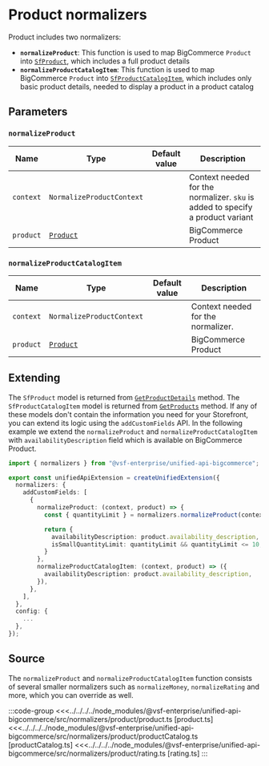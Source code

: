 # Product normalizers

Product includes two normalizers:

- **`normalizeProduct`**: This function is used to map BigCommerce `Product` into [`SfProduct`](/unified-data-layer/unified-data-model#sfproduct), which includes a full product details
- **`normalizeProductCatalogItem`**: This function is used to map BigCommerce `Product` into [`SfProductCatalogItem`](/unified-data-layer/unified-data-model#sfproductcatalogitem), which includes only basic product details, needed to display a product in a product catalog

## Parameters

### `normalizeProduct`

| Name      | Type                                                                                              | Default value | Description                                                                    |
|-----------| ------------------------------------------------------------------------------------------------- | ------------- | ------------------------------------------------------------------------------ |
| `context` | `NormalizeProductContext`                                                                         |               | Context needed for the normalizer. `sku` is added to specify a product variant |
| `product` | [`Product`](https://docs.alokai.com/integrations/bigcommerce/api/bigcommerce-types/Product) |               | BigCommerce Product                                                            |

### `normalizeProductCatalogItem`

| Name      | Type                                                                                              | Default value | Description                        |
|-----------| ------------------------------------------------------------------------------------------------- | ------------- | ---------------------------------- |
| `context` | `NormalizeProductContext`                                                                         |               | Context needed for the normalizer. |
| `product` | [`Product`](https://docs.alokai.com/integrations/bigcommerce/api/bigcommerce-types/Product) |               | BigCommerce Product                |

## Extending

The `SfProduct` model is returned from [`GetProductDetails`](/unified-data-layer/unified-methods/products#getproductdetails) method. The `SfProductCatalogItem` model is returned from [`GetProducts`]($base/reference/unified-methods.html#getproducts) method. If any of these models don't contain the information you need for your Storefront, you can extend its logic using the `addCustomFields` API. In the following example we extend the `normalizeProduct` and `normalizeProductCatalogItem` with `availabilityDescription` field which is available on BigCommerce Product.

```ts
import { normalizers } from "@vsf-enterprise/unified-api-bigcommerce";

export const unifiedApiExtension = createUnifiedExtension({
  normalizers: {
    addCustomFields: [
      {
        normalizeProduct: (context, product) => {
          const { quantityLimit } = normalizers.normalizeProduct(context, product);

          return {
            availabilityDescription: product.availability_description,
            isSmallQuantityLimit: quantityLimit && quantityLimit <= 10,
          }
        },
        normalizeProductCatalogItem: (context, product) => ({
          availabilityDescription: product.availability_description,
        }),
      },
    ],
  },
  config: {
    ...
  },
});
```

## Source

The `normalizeProduct` and `normalizeProductCatalogItem` function consists of several smaller normalizers such as `normalizeMoney`, `normalizeRating` and more, which you can override as well.

:::code-group
<<<../../../../node_modules/@vsf-enterprise/unified-api-bigcommerce/src/normalizers/product/product.ts [product.ts]
<<<../../../../node_modules/@vsf-enterprise/unified-api-bigcommerce/src/normalizers/product/productCatalog.ts [productCatalog.ts]
<<<../../../../node_modules/@vsf-enterprise/unified-api-bigcommerce/src/normalizers/product/rating.ts [rating.ts]
:::
